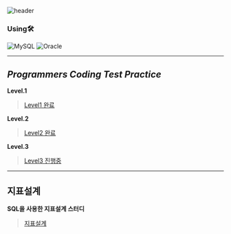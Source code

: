 ![header](https://capsule-render.vercel.app/api?type=waving&color=auto&height=300&section=header&text=SQL&fontSize=60)

### Using🛠

![MySQL](https://img.shields.io/badge/MySQL-4479A1?style=flat-square&logo=MySQL&logoColor=white)
![Oracle](https://img.shields.io/badge/Oracle-F80000?style=flat-square&logo=Oracle&logoColor=white)

---


## _Programmers Coding Test Practice_

**Level.1**
> [Level1 완료](https://github.com/moonsejin315/SQL/blob/main/Programmers_Quiz/Level1.sql)

**Level.2**
> [Level2 완료](https://github.com/moonsejin315/SQL/blob/main/Programmers_Quiz/Level2.sql)

**Level.3**
> [Level3 진행중](https://github.com/moonsejin315/SQL/blob/main/Programmers_Quiz/Level3.sql)

---
## 지표설계
**SQL을 사용한 지표설계 스터디**
> [지표설계](https://github.com/moonsejin315/SQL/tree/main/%EC%A7%80%ED%91%9C%EC%84%A4%EA%B3%84)
